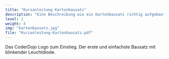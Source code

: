 ```yaml
---
title: "Kurzanleitung Kartonbausatz"
description: "Eine Beschreibung wie ein Kartonbausatz richtig aufgebaut wird."
level: 1
weight: 4
img: "kartonbausatz.jpg"
file: "Kurzanleitung-Kartonbausatz.pdf"
---
```


Das CoderDojo Logo zum Einstieg. Der erste und einfachste Bausatz mit blinkender Leuchtdiode.